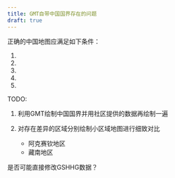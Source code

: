 ```yaml
---
title: GMT自带中国国界存在的问题
draft: true
---
```


正确的中国地图应满足如下条件：

1.
2.
3.
4.
5.

TODO:

1. 利用GMT绘制中国国界并用社区提供的数据再绘制一遍
2. 对存在差异的区域分别绘制小区域地图进行细致对比

   - 阿克赛钦地区
   - 藏南地区

是否可能直接修改GSHHG数据？
